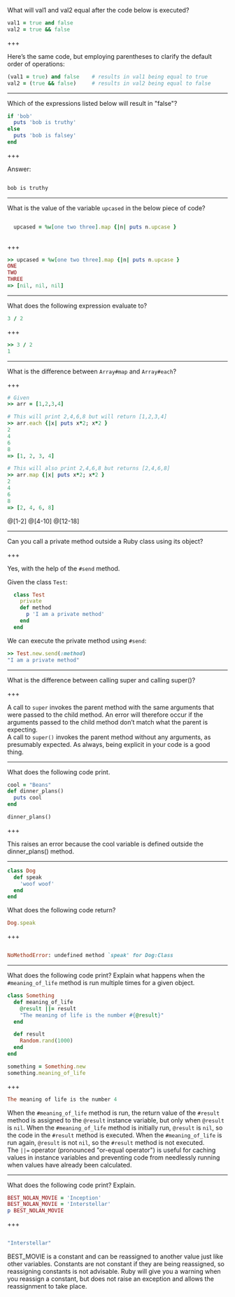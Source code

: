 
What will val1 and val2 equal after the code below is executed?

```ruby
val1 = true and false
val2 = true && false
```

+++

Here’s the same code, but employing parentheses to clarify the default order of operations:

```ruby
(val1 = true) and false    # results in val1 being equal to true
val2 = (true && false)     # results in val2 being equal to false
```

---

Which of the expressions listed below will result in "false"?

```ruby
if 'bob'
  puts 'bob is truthy'
else
  puts 'bob is falsey'
end
```

+++

Answer:

```ruby

bob is truthy

```

---

What is the value of the variable `upcased` in the below piece of code?

```ruby

  upcased = %w[one two three].map {|n| puts n.upcase }
  
```

+++

```ruby
>> upcased = %w[one two three].map {|n| puts n.upcase }
ONE
TWO
THREE
=> [nil, nil, nil]
```

---

What does the following expression evaluate to?

```ruby
3 / 2
```

+++

```ruby
>> 3 / 2
1
```

---

What is the difference between `Array#map` and `Array#each`?

+++

```ruby
# Given
>> arr = [1,2,3,4]

# This will print 2,4,6,8 but will return [1,2,3,4]
>> arr.each {|x| puts x*2; x*2 }
2
4
6
8
=> [1, 2, 3, 4]

# This will also print 2,4,6,8 but returns [2,4,6,8]
>> arr.map {|x| puts x*2; x*2 }
2
4
6
8
=> [2, 4, 6, 8]
```
@[1-2]
@[4-10]
@[12-18]

---

Can you call a private method outside a Ruby class using its object?

+++

Yes, with the help of the `#send` method.

Given the class `Test`:

```ruby
  class Test
    private
    def method
      p 'I am a private method'
    end
  end
```
We can execute the private method using `#send`:

```ruby
>> Test.new.send(:method)
"I am a private method"
```

---

What is the difference between calling super and calling super()?

+++

A call to `super` invokes the parent method with the same arguments that were passed to the child method. An error will therefore occur if the arguments passed to the child method don’t match what the parent is expecting.
<br>
A call to `super()` invokes the parent method without any arguments, as presumably expected. As always, being explicit in your code is a good thing.

---

What does the following code print.

```ruby
cool = "Beans"
def dinner_plans()
  puts cool
end

dinner_plans()
```

+++

This raises an error because the cool variable is defined outside the dinner_plans() method.

---

```ruby
class Dog
  def speak
    'woof woof'
  end
end
```

What does the following code return? 

```ruby
Dog.speak
```

+++

```ruby

NoMethodError: undefined method `speak' for Dog:Class

```

---

What does the following code print? Explain what happens when the `#meaning_of_life` method is run multiple times for a given object.

```ruby
class Something
  def meaning_of_life
    @result ||= result
    "The meaning of life is the number #{@result}"
  end

  def result
    Random.rand(1000)
  end
end

something = Something.new
something.meaning_of_life
```

+++

```ruby
The meaning of life is the number 4
```

When the `#meaning_of_life` method is run, the return value of the `#result` method is assigned to the `@result` instance variable, but only when `@result` is `nil`. When the `#meaning_of_life` method is initially run, `@result` is `nil`, so the code in the `#result` method is executed. When the `#meaning_of_life` is run again, `@result` is not `nil`, so the `#result` method is not executed.
<br>
The `||=` operator (pronounced "or-equal operator") is useful for caching values in instance variables and preventing code from needlessly running when values have already been calculated.

---

What does the following code print? Explain.

```ruby
BEST_NOLAN_MOVIE = 'Inception'
BEST_NOLAN_MOVIE = 'Interstellar'
p BEST_NOLAN_MOVIE
```

+++

```ruby 

"Interstellar"

```

BEST_MOVIE is a constant and can be reassigned to another value just like other variables. 
Constants are not constant if they are being reassigned, so reassigning constants is not advisable. 
Ruby will give you a warning when you reassign a constant, but does not raise an exception and allows the reassignment to take place.





